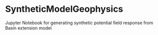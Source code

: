 # SyntheticModelGeophysics
Jupyter Notebook for generating synthetic potential field response from Basin extension model 
